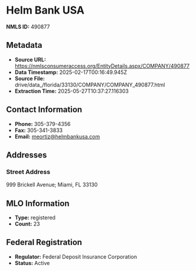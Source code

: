 # Helm Bank USA

**NMLS ID:** 490877

## Metadata
- **Source URL:** https://nmlsconsumeraccess.org/EntityDetails.aspx/COMPANY/490877
- **Data Timestamp:** 2025-02-17T00:16:49.945Z
- **Source File:** drive/data_/florida/33130/COMPANY/COMPANY_490877.html
- **Extraction Time:** 2025-05-27T10:37:27.116303

## Contact Information
- **Phone:** 305-379-4356
- **Fax:** 305-341-3833
- **Email:** meortiz@helmbankusa.com

## Addresses
### Street Address
999 Brickell Avenue; Miami, FL 33130

## MLO Information
- **Type:** registered
- **Count:** 23

## Federal Registration
- **Regulator:** Federal Deposit Insurance Corporation
- **Status:** Active
